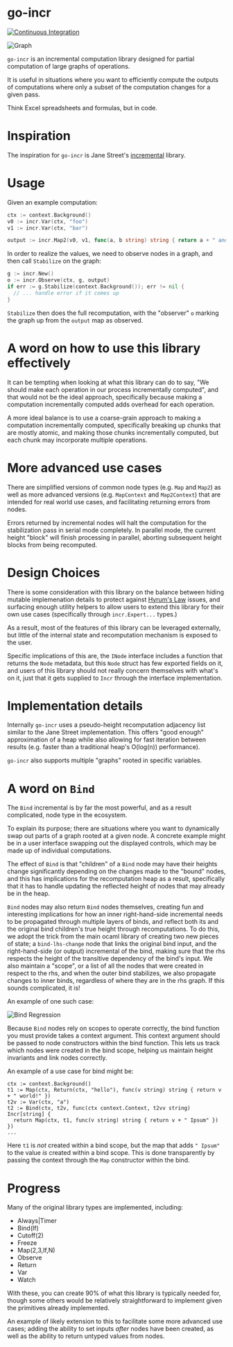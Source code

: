 go-incr
==============

[![Continuous Integration](https://github.com/wcharczuk/go-incr/actions/workflows/ci.yml/badge.svg)](https://github.com/wcharczuk/go-incr/actions/workflows/ci.yml)

![Graph](https://github.com/wcharczuk/go-incr/blob/main/_assets/small_graph.png)

`go-incr` is an incremental computation library designed for partial computation of large graphs of operations.

It is useful in situations where you want to efficiently compute the outputs of computations where only a subset of the computation changes for a given pass.

Think Excel spreadsheets and formulas, but in code.

# Inspiration

The inspiration for `go-incr` is Jane Street's [incremental](https://github.com/janestreet/incremental) library.

# Usage

Given an example computation:

```go
ctx := context.Background()
v0 := incr.Var(ctx, "foo")
v1 := incr.Var(ctx, "bar")

output := incr.Map2(v0, v1, func(a, b string) string { return a + " and " + b })
```

In order to realize the values, we need to observe nodes in a graph, and then call `Stabilize` on the graph:

```go
g := incr.New()
o := incr.Observe(ctx, g, output)
if err := g.Stabilize(context.Background()); err != nil {
  // ... handle error if it comes up
}
```

`Stabilize` then does the full recomputation, with the "observer" `o` marking the graph up from the `output` map as observed.

# A word on how to use this library effectively

It can be tempting when looking at what this library can do to say, "We should make each operation in our process incrementally computed", and that would not be the ideal approach, specifically because making a computation incrementally computed adds overhead for each operation.

A more ideal balance is to use a coarse-grain approach to making a computation incrementally computed, specifically breaking up chunks that are mostly atomic, and making those chunks incrementally computed, but each chunk may incorporate multiple operations.

# More advanced use cases

There are simplified versions of common node types (e.g. `Map` and `Map2`) as well as more advanced versions (e.g. `MapContext` and `Map2Context`) that are intended for real world use cases, and facilitating returning errors from nodes.

Errors returned by incremental nodes will halt the computation for the stabilization pass in serial mode completely. In parallel mode, the current height "block" will finish processing in parallel, aborting subsequent height blocks from being recomputed.

# Design Choices

There is some consideration with this library on the balance between hiding mutable implemenation details to protect against [Hyrum's Law](https://www.hyrumslaw.com/) issues, and surfacing enough utility helpers to allow users to extend this library for their own use cases (specifically through `incr.Expert...` types.)

As a result, most of the features of this library can be leveraged externally, but little of the internal state and recomputation mechanism is exposed to the user.

Specific implications of this are, the `INode` interface includes a function that returns the `Node` metadata, but this `Node` struct has few exported fields on it, and users of this library should not really concern themselves with what's on it, just that it gets supplied to `Incr` through the interface implementation.

# Implementation details

Internally `go-incr` uses a pseudo-height recomputation adjacency list similar to the Jane Street implementation. This offers "good enough" approximation of a heap while also allowing for fast iteration between results (e.g. faster than a traditional heap's O(log(n)) performance).

`go-incr` also supports multiple "graphs" rooted in specific variables.

# A word on `Bind`

The `Bind` incremental is by far the most powerful, and as a result complicated, node type in the ecosystem.

To explain its purpose; there are situations where you want to dynamically swap out parts of a graph rooted at a given node. A concrete example might be in a user interface swapping out the displayed controls, which may be made up of individual computations.

The effect of `Bind` is that "children" of a `Bind` node may have their heights change significantly depending on the changes made to the "bound" nodes, and this has implications for the recomputation heap as a result, specifically that it has to handle updating the reflected height of nodes that may already be in the heap.

`Bind` nodes may also return `Bind` nodes themselves, creating fun and interesting implications for how an inner right-hand-side incremental needs to be propagated through multiple layers of binds, and reflect both its and the original bind children's true height through recomputations. To do this, we adopt the trick from the main ocaml library of creating two new pieces of state; a `bind-lhs-change` node that links the original bind input, and the right-hand-side (or output) incremental of the bind, making sure that the rhs respects the height of the transitive dependency of the bind's input. We also maintain a "scope", or a list of all the nodes that were created in respect to the rhs, and when the outer bind stabilizes, we also propagate changes to inner binds, regardless of where they are in the rhs graph. If this sounds complicated, it is!

An example of one such case:

![Bind Regression](https://github.com/wcharczuk/go-incr/blob/main/_assets/bind_regression.png)

Because `Bind` nodes rely on scopes to operate correctly, the bind function you must provide takes a context argument. This context argument should be passed to node constructors within the bind function. This lets us track which nodes were created in the bind scope, helping us maintain height invariants and link nodes correctly.

An example of a use case for bind might be:

```
ctx := context.Background()
t1 := Map(ctx, Return(ctx, "hello"), func(v string) string { return v + " world!" })
t2v := Var(ctx, "a")
t2 := Bind(ctx, t2v, func(ctx context.Context, t2vv string) Incr[string] {
  return Map(ctx, t1, func(v string) string { return v + " Ipsum" })
})
...

```

Here `t1` is _not_ created within a bind scope, but the map that adds `" Ipsum"` to the value _is_ created within a bind scope. This is done transparently by passing the context through the `Map` constructor within the bind.

# Progress

Many of the original library types are implemented, including:
- Always|Timer
- Bind(If)
- Cutoff(2)
- Freeze
- Map(2,3,If,N)
- Observe
- Return
- Var
- Watch

With these, you can create 90% of what this library is typically needed for, though some others would be relatively straightforward to implement given the primitives already implemented.

An example of likely extension to this to facilitate some more advanced use cases; adding the ability to set inputs _after_ nodes have been created, as well as the ability to return untyped values from nodes.
